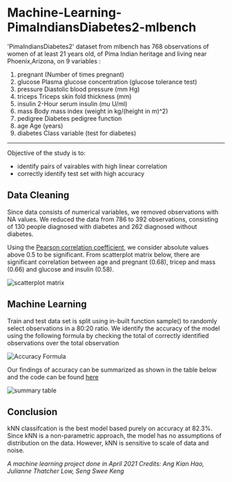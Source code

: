 # Machine-Learning-PimaIndiansDiabetes2-mlbench

'PimaIndiansDiabetes2' dataset from mlbench has 768 observations of women of at least 21 years old, of Pima Indian heritage and living near Phoenix,Arizona, on 9 variables : 
   1. pregnant (Number of times pregnant)
   2. glucose	Plasma glucose concentration (glucose tolerance test)
   3. pressure	Diastolic blood pressure (mm Hg)
   4. triceps	Triceps skin fold thickness (mm)
   5. insulin	2-Hour serum insulin (mu U/ml)
   6. mass	Body mass index (weight in kg/(height in m)\^2)
   7. pedigree	Diabetes pedigree function
   8. age	Age (years)
   9. diabetes	Class variable (test for diabetes)
---
Objective of the study is to:
- identify pairs of vairables with high linear correlation 
- correctly identify test set with high accuracy

Data Cleaning
---
Since data consists of numerical variables, we removed observations with NA values. We reduced the data from 786 to 392 observations, consisting of 130 people diagnosed with diabetes and 262 diagnosed without diabetes.

Using the [Pearson correlation coefficient](https://statistics.laerd.com/statistical-guides/pearson-correlation-coefficient-statistical-guide.php), we consider absolute values above 0.5 to be significant. From scatterplot matrix below, there are significant correlation between age and pregnant (0.68), tricep and mass (0.66) and glucose and insulin (0.58).

![scatterplot matrix](https://user-images.githubusercontent.com/97843966/153906081-0dcccc10-f87a-4308-9def-22ca31fa4e9b.png)

Machine Learning
---
Train and test data set is split using in-built function sample() to randomly select observations in a 80:20 ratio. We identify the accuracy of the model using the following formula by checking the total of correctly identified observations over the total observation

![Accuracy Formula](https://miro.medium.com/max/1400/0*qLxAWTs-gZjQvTi4.jpg)

Our findings of accuracy can be summarized as shown in the table below and the code can be found [here](https://github.com/fungiiiii/Machine-Learning-of-PimaIndiansDiabetes2-mlbench-/blob/main/main) 

![summary table](https://user-images.githubusercontent.com/97843966/154002715-bf59af04-0133-4b7f-b8fc-1b71af17043a.PNG)

Conclusion
---
kNN classifcation is the best model based purely on accuracy at 82.3%. Since kNN is a non-parametric approach, the model has no assumptions of distribution on the data. However, kNN is sensitive to scale of data and noise.

*A machine learning project done in April 2021
Credits: Ang Kian Hao, Julianne Thatcher Low, Seng Swee Keng*
